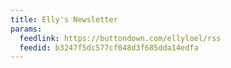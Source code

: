 ```yaml
---
title: Elly's Newsletter
params:
  feedlink: https://buttondown.com/ellyloel/rss
  feedid: b3247f5dc577cf048d3f685dda14edfa
---
```

